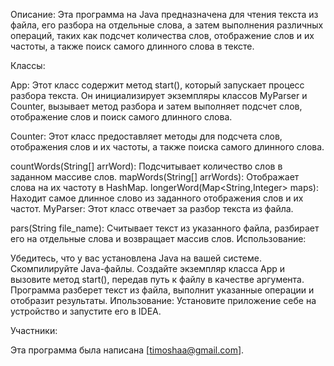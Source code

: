 Описание:
Эта программа на Java предназначена для чтения текста из файла, его разбора на отдельные слова, а затем выполнения
различных операций, таких как подсчет количества слов, отображение слов и их частоты, а также поиск самого длинного
слова в тексте.

Классы:

App: Этот класс содержит метод start(), который запускает процесс разбора текста. Он инициализирует экземпляры классов
MyParser и Counter, вызывает метод разбора и затем выполняет подсчет слов, отображение слов и поиск самого длинного
слова.

Counter: Этот класс предоставляет методы для подсчета слов, отображения слов и их частоты, а также поиска самого
длинного слова.

countWords(String[] arrWord): Подсчитывает количество слов в заданном массиве слов.
mapWords(String[] arrWords): Отображает слова на их частоту в HashMap.
longerWord(Map<String,Integer> maps): Находит самое длинное слово из заданного отображения слов и их частот.
MyParser: Этот класс отвечает за разбор текста из файла.

pars(String file_name): Считывает текст из указанного файла, разбирает его на отдельные слова и возвращает массив слов.
Использование:

Убедитесь, что у вас установлена Java на вашей системе.
Скомпилируйте Java-файлы.
Создайте экземпляр класса App и вызовите метод start(), передав путь к файлу в качестве аргумента.
Программа разберет текст из файла, выполнит указанные операции и отобразит результаты.
Ипользование:
Установите приложение себе на устройство и запустите его в IDEA.

Участники:

Эта программа была написана [timoshaa@gmail.com].


